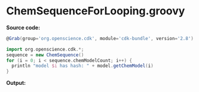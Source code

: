 # ChemSequenceForLooping.groovy
**Source code:**
```groovy
@Grab(group='org.openscience.cdk', module='cdk-bundle', version='2.8')

import org.openscience.cdk.*;
sequence = new ChemSequence()
for (i = 0; i < sequence.chemModelCount; i++) {
  println "model $i has hash: " + model.getChemModel(i)
}
```
**Output:**
```plain
```
